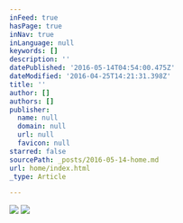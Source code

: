 ```yaml
---
inFeed: true
hasPage: true
inNav: true
inLanguage: null
keywords: []
description: ''
datePublished: '2016-05-14T04:54:00.475Z'
dateModified: '2016-04-25T14:21:31.398Z'
title: ''
author: []
authors: []
publisher:
  name: null
  domain: null
  url: null
  favicon: null
starred: false
sourcePath: _posts/2016-05-14-home.md
url: home/index.html
_type: Article

---
```

![](https://the-grid-user-content.s3-us-west-2.amazonaws.com/bd197cc3-8343-4c01-8cf4-bf3a6bc382c5.jpg)
![](https://the-grid-user-content.s3-us-west-2.amazonaws.com/fd441122-01dc-41d6-845d-5fc1f6dfcaf9.jpg)